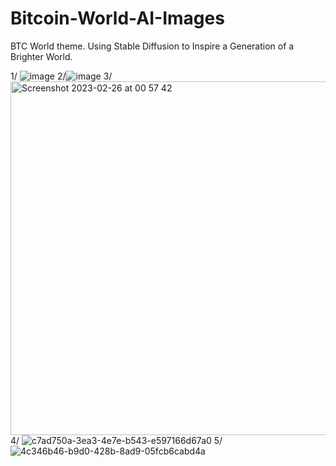 # Bitcoin-World-AI-Images
BTC World theme. Using Stable Diffusion to Inspire a Generation of a Brighter World. 

1/ ![image](https://user-images.githubusercontent.com/99301796/219769720-fc5db8da-a280-41f6-9a99-eb0eae5ed67d.png)
2/![image](https://user-images.githubusercontent.com/99301796/219769932-6ccb0366-bcc6-4f3f-8ff0-ef6ab9897b8e.png)
3/ <img width="566" alt="Screenshot 2023-02-26 at 00 57 42" src="https://user-images.githubusercontent.com/99301796/221387713-0b4fc037-65da-4073-bf93-18d51d010f97.png">
4/ ![c7ad750a-3ea3-4e7e-b543-e597166d67a0](https://user-images.githubusercontent.com/99301796/221387987-ea76fa07-5992-4539-bccc-e76369f6fb56.jpeg)
5/ ![4c346b46-b9d0-428b-8ad9-05fcb6cabd4a](https://user-images.githubusercontent.com/99301796/221387963-5a5a39a4-c534-4337-93b2-c54ed50d4942.jpeg)
